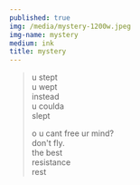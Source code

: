 ```yaml
---
published: true
img: /media/mystery-1200w.jpeg
img-name: mystery
medium: ink
title: mystery
--- 
```


 
> u stept  
> u wept  
> instead  
> u coulda  
> slept  
>  
> o u cant free ur mind?  
> don't fly.  
> the best  
> resistance  
> rest  